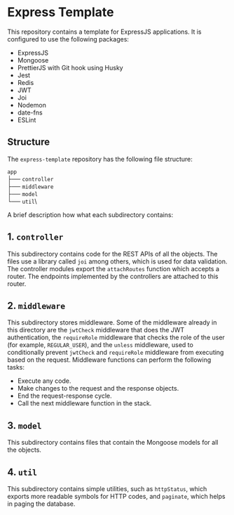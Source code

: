 # Express Template

This repository contains a template for ExpressJS applications. It is configured to use the following packages:

-   ExpressJS
-   Mongoose
-   PrettierJS with Git hook using Husky
-   Jest
-   Redis
-   JWT
-   Joi
-   Nodemon
-   date-fns
-   ESLint

## Structure

The `express-template` repository has the following file structure:

`app`\
├── `controller`\
├── `middleware`\
├── `model`\
└── `util`\

A brief description how what each subdirectory contains:

## 1. `controller`

This subdirectory contains code for the REST APIs of all the objects. The files use a library called `joi` among others, which is used for data validation. The controller modules export the `attachRoutes` function which accepts a router. The endpoints implemented by the controllers are attached to this router.

## 2. `middleware`

This subdirectory stores middleware. Some of the middleware already in this directory are the `jwtCheck` middleware that does the JWT authentication, the `requireRole` middleware that checks the role of the user (for example, `REGULAR_USER`), and the `unless` middleware, used to conditionally prevent `jwtCheck` and `requireRole` middleware from executing based on the request. Middleware functions can perform the following tasks:

-   Execute any code.
-   Make changes to the request and the response objects.
-   End the request-response cycle.
-   Call the next middleware function in the stack.

## 3. `model`

This subdirectory contains files that contain the Mongoose models for all the objects.

## 4. `util`

This subdirectory contains simple utilities, such as `httpStatus`, which exports more readable symbols for HTTP codes, and `paginate`, which helps in paging the database.
